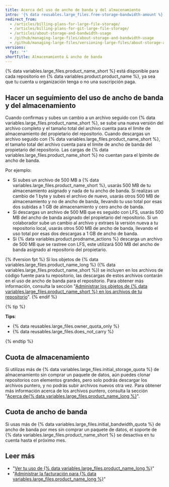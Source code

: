 ```yaml
---
title: Acerca del uso de ancho de banda y del almacenamiento
intro: '{% data reusables.large_files.free-storage-bandwidth-amount %}'
redirect_from:
  - /articles/billing-plans-for-large-file-storage/
  - /articles/billing-plans-for-git-large-file-storage/
  - /articles/about-storage-and-bandwidth-usage
  - /github/managing-large-files/about-storage-and-bandwidth-usage
  - /github/managing-large-files/versioning-large-files/about-storage-and-bandwidth-usage
versions:
  fpt: '*'
shortTitle: Almacenamiento & ancho de banda
---
```


{% data variables.large_files.product_name_short %} está disponible para cada repositorio en {% data variables.product.product_name %}, ya sea que tu cuenta u organización tenga o no una suscripción paga.

## Hacer un seguimiento del uso de ancho de banda y del almacenamiento

Cuando confirmas y subes un cambio a un archivo seguido con {% data variables.large_files.product_name_short %}, se sube una nueva versión del archivo completo y el tamaño total del archivo cuenta para el límite de almacenamiento del propietario del repositorio. Cuando descargas un archivo seguido con {% data variables.large_files.product_name_short %}, el tamaño total del archivo cuenta para el límite de ancho de banda del propietario del repositorio. Las cargas de {% data variables.large_files.product_name_short %} no cuentan para el lpimite de ancho de banda.

Por ejemplo:
- Si subes un archivo de 500 MB a {% data variables.large_files.product_name_short %}, usarás 500 MB de tu almacenamiento asignado y nada de tu ancho de banda. Si realizas un cambio de 1 byte y subes el archivo de nuevo, usarás otros 500 MB de almacenamiento y no de ancho de banda, llevando tu uso total por esas dos subidas a 1 GB de almacenamiento y cero ancho de banda.
- Si descargas un archivo de 500 MB que es seguido con LFS, usarás 500 MB del ancho de banda asignado del propietario del repositorio. Si un colaborador sube un cambio al archivo y extraes la versión nueva a tu repositorio local, usarás otros 500 MB de ancho de banda, llevando el uso total por esas dos descargas a 1 GB de ancho de banda.
- Si {% data variables.product.prodname_actions %} descarga un archivo de 500 MB que se rastree con LFS, este utilizará 500 MB del ancho de banda asignado al repositorio del propietario.

{% ifversion fpt %}
Si los objetos de {% data variables.large_files.product_name_long %} ({% data variables.large_files.product_name_short %}) se incluyen en los archivos de código fuente para tu repositorio, las descargas de estos archivos contarán en el uso de ancho de banda para el repositorio. Para obtener más información, consulta la sección "[Administrar los objetos de {% data variables.large_files.product_name_short %} en los archivos de tu repositorio](/github/administering-a-repository/managing-git-lfs-objects-in-archives-of-your-repository)".
{% endif %}

{% tip %}

**Tips**:
- {% data reusables.large_files.owner_quota_only %}
- {% data reusables.large_files.does_not_carry %}

{% endtip %}

## Cuota de almacenamiento

Si utilizas más de {% data variables.large_files.initial_storage_quota %} de almacenamiento sin comprar un paquete de datos, aún puedes clonar repositorios con elementos grandes, pero solo podrás descargar los archivos puntero, y no podrás subir archivos nuevos otra vez. Para obtener más información acerca de los archivos puntero, consulta la sección "[Acerca de{% data variables.large_files.product_name_long %}](/github/managing-large-files/about-git-large-file-storage#pointer-file-format)".

## Cuota de ancho de banda

Si usas más de {% data variables.large_files.initial_bandwidth_quota %} de ancho de banda por mes sin comprar un paquete de datos, el soporte de {% data variables.large_files.product_name_short %} se desactiva en tu cuenta hasta el próximo mes.

## Leer más

- "[Ver tu uso de {% data variables.large_files.product_name_long %}](/articles/viewing-your-git-large-file-storage-usage)"
- "[Administrar la facturación para {% data variables.large_files.product_name_long %}](/articles/managing-billing-for-git-large-file-storage)"

